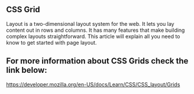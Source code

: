 ## CSS Grid

Layout is a two-dimensional layout system for the web. It lets you lay content out in rows and columns. It has many features that make building complex layouts straightforward. This article will explain all you need to know to get started with page layout.

## For more information about CSS Grids check the link below:

https://developer.mozilla.org/en-US/docs/Learn/CSS/CSS_layout/Grids
